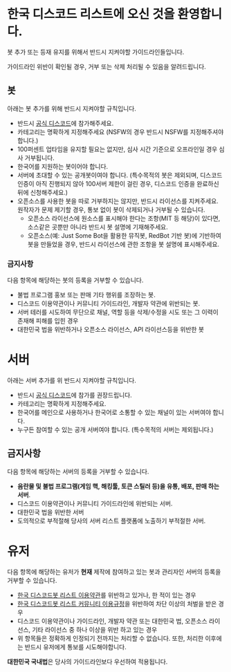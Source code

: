 # 한국 디스코드 리스트에 오신 것을 환영합니다.

봇 추가 또는 등재 유지를 위해서 반드시 지켜야할 가이드라인들입니다.

가이드라인 위반이 확인될 경우, 거부 또는 삭제 처리될 수 있음을 알려드립니다.

## 봇
아래는 봇 추가를 위해 반드시 지켜야할 규칙입니다.

- 반드시 [공식 디스코드](https://koreanbots.dev/discord)에 참가해주세요.
- 카테고리는 명확하게 지정해주세요 (NSFW의 경우 반드시 NSFW를 지정해주셔야합니다.)
- 100퍼센트 업타임을 유지할 필요는 없지만, 심사 시간 기준으로 오프라인일 경우 심사 거부됩니다.
- 한국어를 지원하는 봇이어야 합니다.
- 서버에 초대할 수 있는 공개봇이여야 합니다. (특수목적의 봇은 제외되며, 디스코드 인증이 아직 진행되지 않아 100서버 제한이 걸린 경우, 디스코드 인증을 완료하신 뒤에 신청해주세요.)
- 오픈소스를 사용한 봇을 따로 거부하지는 않지만, 반드시 라이선스를 지켜주세요. 원작자가 문제 제기할 경우, 통보 없이 봇이 삭제되거나 거부될 수 있습니다.
   - 오픈소스 라이선스에 원소스를 표시해야 한다는 조항(MIT 등 해당)이 있다면, 소스같은 곳뿐만 아니라 반드시 봇 설명에 기재해주세요.
   - 오픈소스(예: Just Some Bot을 활용한 뮤직봇, RedBot 기반 봇)에 기반하여 봇을 만들었을 경우, 반드시 라이선스에 관한 조항을 봇 설명에 표시해주세요.
   
### 금지사항
   
다음 항목에 해당하는 봇의 등록을 거부할 수 있습니다.

- 불법 프로그램 홍보 또는 판매 기타 행위를 조장하는 봇.
- 디스코드 이용약관이나 커뮤니티 가이드라인, 개발자 약관에 위반되는 봇.
- 서버 테러를 시도하여 무단으로 채널, 역할 등을 삭제/수정을 시도 또는 그 이력이 존재해 피해를 입힌 경우
- 대한민국 법을 위반하거나 오픈소스 라이선스, API 라이선스등을 위반한 봇

# 서버
아래는 서버 추가를 위 반드시 지켜야할 규칙입니다.

- 반드시 [공식 디스코드](https://koreanbots.dev/discord)에 참가를 권장드립니다.
- 카테고리는 명확하게 지정해주세요.
- 한국어를 메인으로 사용하거나 한국어로 소통할 수 있는 채널이 있는 서버여야 합니다.
- 누구든 참여할 수 있는 공개 서버여야 합니다. (특수목적의 서버는 제외됩니다.)

## 금지사항

다음 항목에 해당하는 서버의 등록을 거부할 수 있습니다.

- **음란물 및 불법 프로그램(게임 핵, 해킹툴, 토큰 스틸러 등)을 유통, 배포, 판매 하는 서버**.
- 디스코드 이용약관이나 커뮤니티 가이드라인에 위반되는 서버.
- 대한민국 법을 위반한 서버
- 도의적으로 부적절해 당사의 서버 리스트 플랫폼에 노출하기 부적절한 서버.

# 유저
다음 항목에 해당하는 유저가 **현재** 제작에 참여하고 있는 봇과 관리자인 서버의 등록을 거부할 수 있습니다.

- [한국 디스코드봇 리스트 이용약관](/tos)를 위반하고 있거나, 한 적이 있는 경우
- [한국 디스코드봇 리스트 커뮤니티 이용규정](/community-rule)을 위반하여 차단 이상의 처벌을 받은 경우
- 디스코드 이용약관이나 가이드라인, 개발자 약관 또는 대한민국 법, 오픈소스 라이선스, 기타 라이선스 중 하나 이상을 위반 하고 있는 경우
- 위 항목들은 정확하게 인정되기 전까지는 처리할 수 없습니다. 또한, 처리한 이후에는 반드시 유저에게 통보를 시도해야합니다.

**대한민국 국내법**은 당사의 가이드라인보다 우선하여 적용됩니다.
